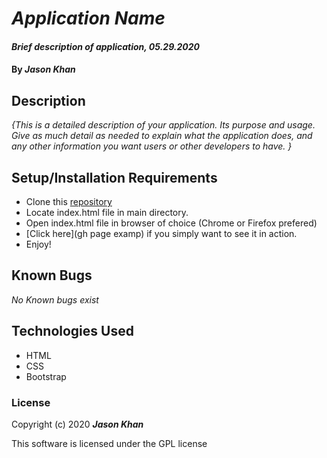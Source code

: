 # _Application Name_

#### _Brief description of application, 05.29.2020_

#### By _**Jason Khan**_

## Description

_{This is a detailed description of your application. Its purpose and usage.  Give as much detail as needed to explain what the application does, and any other information you want users or other developers to have. }_

## Setup/Installation Requirements

* Clone this [repository](example)
* Locate index.html file in main directory.
* Open index.html file in browser of choice (Chrome or Firefox prefered)
* [Click here](gh page examp) if you simply want to see it in action.
* Enjoy!

## Known Bugs

_No Known bugs exist_

## Technologies Used

* HTML
* CSS
* Bootstrap

### License

Copyright (c) 2020 **_Jason Khan_**

This software is licensed under the GPL license